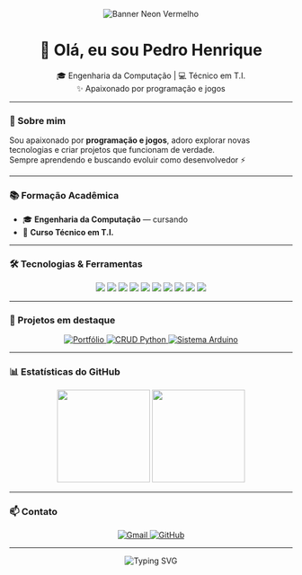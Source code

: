 <!-- Banner animado estilo neon vermelho -->
<p align="center">
  <img src="https://capsule-render.vercel.app/api?type=wave&height=180&section=header&text=Pedro%20Henrique&fontSize=50&animation=fadeIn&color=0:ff0000,100:800000&fontColor=ffffff" alt="Banner Neon Vermelho"/>
</p>

<h1 align="center">👋 Olá, eu sou <strong>Pedro Henrique</strong></h1>
<p align="center">🎓 Engenharia da Computação | 💻 Técnico em T.I. <br>✨ Apaixonado por programação e jogos</p>

---

### 🧠 Sobre mim
Sou apaixonado por **programação e jogos**, adoro explorar novas tecnologias e criar projetos que funcionam de verdade.  
Sempre aprendendo e buscando evoluir como desenvolvedor ⚡

---

### 📚 Formação Acadêmica
- 🎓 **Engenharia da Computação** — cursando  
- 🧰 **Curso Técnico em T.I.**

---

### 🛠️ Tecnologias & Ferramentas
<p align="center">
  <img src="https://img.shields.io/badge/Python-3776AB?style=for-the-badge&logo=python&logoColor=white"/>
  <img src="https://img.shields.io/badge/C-00599C?style=for-the-badge&logo=c&logoColor=white"/>
  <img src="https://img.shields.io/badge/Java-007396?style=for-the-badge&logo=java&logoColor=white"/>
  <img src="https://img.shields.io/badge/PHP-777BB4?style=for-the-badge&logo=php&logoColor=white"/>
  <img src="https://img.shields.io/badge/Flask-000000?style=for-the-badge&logo=flask&logoColor=white"/>
  <img src="https://img.shields.io/badge/React-61DAFB?style=for-the-badge&logo=react&logoColor=black"/>
  <img src="https://img.shields.io/badge/JSON-000000?style=for-the-badge&logo=json&logoColor=white"/>
  <img src="https://img.shields.io/badge/MySQL-4479A1?style=for-the-badge&logo=mysql&logoColor=white"/>
  <img src="https://img.shields.io/badge/XAMPP-FB7A24?style=for-the-badge&logo=xampp&logoColor=white"/>
  <img src="https://img.shields.io/badge/VS%20Code-0078d7?style=for-the-badge&logo=visual-studio-code&logoColor=white"/>
</p>

---

### 📂 Projetos em destaque
<p align="center">
  <a href="#" target="_blank">
    <img src="https://img.shields.io/badge/Portfólio-Pessoal-blue?style=for-the-badge&logo=github" alt="Portfólio"/>
  </a>
  <a href="#" target="_blank">
    <img src="https://img.shields.io/badge/CRUD-Python-red?style=for-the-badge&logo=python" alt="CRUD Python"/>
  </a>
  <a href="#" target="_blank">
    <img src="https://img.shields.io/badge/Sistema-Arduino-green?style=for-the-badge&logo=arduino" alt="Sistema Arduino"/>
  </a>
</p>

---

### 📊 Estatísticas do GitHub
<p align="center">
  <img src="https://github-readme-stats.vercel.app/api?username=PedroHenrique75&show_icons=true&theme=radical&hide_border=true&count_private=true" height="165"/>
  <img src="https://github-readme-stats.vercel.app/api/top-langs/?username=PedroHenrique75&layout=compact&theme=radical&hide_border=true" height="165"/>
</p>

---

### 📫 Contato
<p align="center">
  <a href="mailto:pedrohenrique9021@gmail.com">
    <img src="https://img.shields.io/badge/Gmail-D14836?style=for-the-badge&logo=gmail&logoColor=white" alt="Gmail"/>
  </a>
  <a href="https://github.com/PedroHenrique75">
    <img src="https://img.shields.io/badge/GitHub-181717?style=for-the-badge&logo=github&logoColor=white" alt="GitHub"/>
  </a>
</p>

---

<p align="center">
  <img src="https://readme-typing-svg.herokuapp.com?font=Fira+Code&size=22&pause=1000&center=true&vCenter=true&width=500&lines=Obrigado+por+visitar+meu+perfil!;Explore+meus+projetos+e+aprendizados+🚀" alt="Typing SVG"/>
</p>
